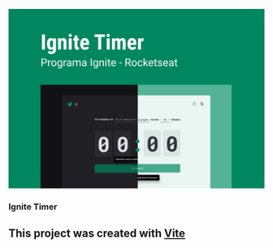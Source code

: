 ![App Cover](./src/assets/capa.png)

### Ignite Timer

## This project was created with [Vite](https://vitejs.dev/)